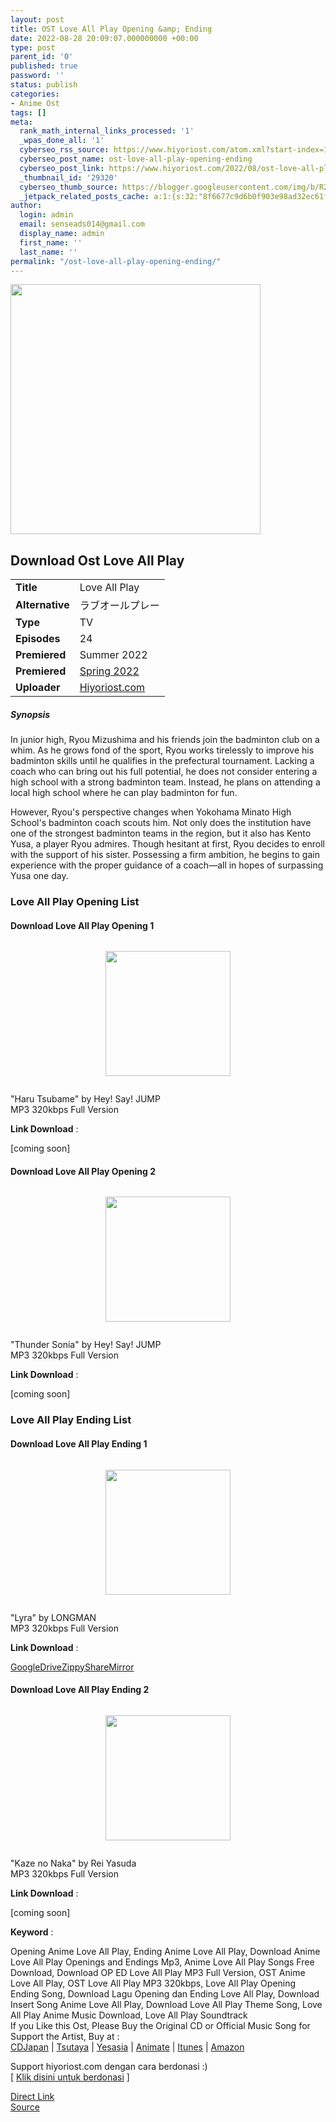 ```yaml
---
layout: post
title: OST Love All Play Opening &amp; Ending
date: 2022-08-28 20:09:07.000000000 +00:00
type: post
parent_id: '0'
published: true
password: ''
status: publish
categories:
- Anime Ost
tags: []
meta:
  rank_math_internal_links_processed: '1'
  _wpas_done_all: '1'
  cyberseo_rss_source: https://www.hiyoriost.com/atom.xml?start-index=1
  cyberseo_post_name: ost-love-all-play-opening-ending
  cyberseo_post_link: https://www.hiyoriost.com/2022/08/ost-love-all-play-opening-ending.html
  _thumbnail_id: '29320'
  cyberseo_thumb_source: https://blogger.googleusercontent.com/img/b/R29vZ2xl/AVvXsEhlLrocLL9OwNMYY43v2dcs82G5cp0RL-wKGCZpO3j1ni-NBwHLGY5rTeMi6Gcjsv8hnBV9hTFKV6A__k8E1kZk4A58BYSGbG90JLWPeP3ViJ0wS4XUUQwFPa5bnc2Y3ut0Qel5YB-WhmmN2BtQmPt4yJ9t_yP38QLp0_Rfpa5XhCCnG0RELFxxBS-C/s400/bx137633-9XptAUT1djzm.jpg
  _jetpack_related_posts_cache: a:1:{s:32:"8f6677c9d6b0f903e98ad32ec61f8deb";a:2:{s:7:"expires";i:1663347339;s:7:"payload";a:3:{i:0;a:1:{s:2:"id";i:28904;}i:1;a:1:{s:2:"id";i:27797;}i:2;a:1:{s:2:"id";i:28331;}}}}
author:
  login: admin
  email: senseads014@gmail.com
  display_name: admin
  first_name: ''
  last_name: ''
permalink: "/ost-love-all-play-opening-ending/"
---
```

<div class="buycd"><img alt border="0" data-original-height="649" data-original-width="460" height="400" src="{{ site.baseurl }}/assets/2022/08/bx137633-9XptAUT1djzm.jpg" /></div>
<div class="judulanime">
<h2>Download Ost Love All Play</h2>
</div>
<div class="info2" id="Info">
<table>
<tbody>
<tr>
<td class="tablex"><b>Title </b></td>
<td>Love All Play</td>
</tr>
<tr>
<td class="tablex"><b>Alternative </b></td>
<td>ラブオールプレー</td>
</tr>
<tr>
<td class="tablex"><b>Type </b></td>
<td>TV</td>
</tr>
<tr>
<td class="tablex"><b>Episodes </b></td>
<td>24</td>
</tr>
<tr>
<td class="tablex"><b>Premiered </b></td>
<td>Summer 2022</td>
</tr>
<tr>
<td class="tablex"><b>Premiered </b></td>
<td><a href="https://www.hiyoriost.com/search/label/Spring 2022" target="_blank" rel="noopener">Spring 2022</a></td>
</tr>
<tr>
<td class="tablex"><b>Uploader </b></td>
<td><a href="https://www.hiyoriost.com/">Hiyoriost.com</a></td>
</tr>
</tbody>
</table>
</div>
<div class="sinopsis">
<h5>Synopsis</h5>
</div>
<div class="deskripsi">
<p>In junior high, Ryou Mizushima and his friends join the badminton club on a whim. As he grows fond of the sport, Ryou works tirelessly to improve his badminton skills until he qualifies in the prefectural tournament. Lacking a coach who can bring out his full potential, he does not consider entering a high school with a strong badminton team. Instead, he plans on attending a local high school where he can play badminton for fun.</p>
<p>However, Ryou's perspective changes when Yokohama Minato High School's badminton coach scouts him. Not only does the institution have one of the strongest badminton teams in the region, but it also has Kento Yusa, a player Ryou admires. Though hesitant at first, Ryou decides to enroll with the support of his sister. Possessing a firm ambition, he begins to gain experience with the proper guidance of a coach—all in hopes of surpassing Yusa one day.</p>
</div>
<div class="listz">
<h3>Love All Play Opening List</h3>
</div>
<div class="listz3">
<div class="listz1">
<h4>Download Love All Play Opening 1</h4>
</div>
<div class="listz2">
<div class="separator" style="clear: both"><a href="https://blogger.googleusercontent.com/img/b/R29vZ2xl/AVvXsEh4n21_z9_ZapZ9LKL4v68VDmY2ckSP2ybTPsX1DWfJQi9DcUSUzkQtXV0-WXvvirvG0-leHI_fe8LJO7gQp0IIravtpgO3P1SpkCYZK9j5E98v3N2fXSNqgl5--vARcnGNSxm0UAO1UUqB4_cq3nyGqdccvKyrowGz2l_wfpW5wqVrtferPtTdvIES/s1200/Single-Hey-Say-JUMP-%E2%80%93-a-r-e-a-Koi-wo-Surunda-Haru-Tsubame-All-Types.jpg" style="display: block;padding: 1em 0;text-align: center"><img alt border="0" data-original-height="1187" data-original-width="1200" src="{{ site.baseurl }}/assets/2022/08/Single-Hey-Say-JUMP-%E2%80%93-a-r-e-a-Koi-wo-Surunda-Haru-Tsubame-All-Types.jpg" width="200" /></a></div>
<p>"Haru Tsubame" by Hey! Say! JUMP<br />MP3 320kbps Full Version
<p><b>Link Download</b> : </p>
<div class="dbox-list">[coming soon]</div>
</div>
</div>
<div class="listz3">
<div class="listz1">
<h4>Download Love All Play Opening 2</h4>
</div>
<div class="listz2">
<div class="separator" style="clear: both"><a href="https://blogger.googleusercontent.com/img/b/R29vZ2xl/AVvXsEh4ZDYhstewCwjh6k6D9iUYhOdS1sKVFo4eXKJDy6Ct8MesJl963A5NsWa_DiaUCJ2uhvewaSPw1WA8-lVQNhLBEBVlSx6jD-KspCL439LVlL5f1sZl7aMRJBYATn4as8L0HnhKMPBIrWvFx0Vgvd9ahc1ULq_ez_ac0Wwa__KI-d5yCObX7zmJtZk4/s1200/121730-941a8228a03f.jpg" style="display: block;padding: 1em 0;text-align: center"><img alt border="0" data-original-height="1078" data-original-width="1200" src="{{ site.baseurl }}/assets/2022/08/121730-941a8228a03f.jpg" width="200" /></a></div>
<p>"Thunder Sonia" by Hey! Say! JUMP<br />MP3 320kbps Full Version
<p><b>Link Download</b> : </p>
<div class="dbox-list">[coming soon]</div>
</div>
</div>
<div class="listz">
<h3>Love All Play Ending List</h3>
</div>
<div class="listz3">
<div class="listz1">
<h4>Download Love All Play Ending 1</h4>
</div>
<div class="listz2">
<div class="separator" style="clear: both"><a href="https://blogger.googleusercontent.com/img/b/R29vZ2xl/AVvXsEhICLSzAdQoyw21nbiFK_emY07bkoHerZcFIXnfC9kgVzsDzHk5lVF5iIV4tiIEFKkEHAI58StWw8wFBumCdlvy9af_0WfxytcX9-rIHxyEd1ovmpw6WmGJMPJJ-zqATF8L4Lv0u-tL7dVfJIIJvQVkhckEryzFymlNebiNyFjWDMRquuVaOvd0ea_f/s320/cover%20%2844%29%20%281%29.jpg" style="display: block;padding: 1em 0;text-align: center"><img alt border="0" data-original-height="284" data-original-width="320" src="{{ site.baseurl }}/assets/2022/08/cover%20%2844%29%20%281%29.jpg" width="200" /></a></div>
<p>"Lyra" by LONGMAN<br />MP3 320kbps Full Version
<p><b>Link Download</b> : </p>
<div class="dbox-list"><a href="https://teknosimple.com/a18uFrJ2F6" rel="nofollow noopener" target="_blank">GoogleDrive</a><a href="https://teknosimple.com/LwveZ" rel="nofollow noopener" target="_blank">ZippyShare</a><a href="https://teknosimple.com/eMATBx" rel="nofollow noopener" target="_blank">Mirror</a></div>
</div>
</div>
<div class="listz3">
<div class="listz1">
<h4>Download Love All Play Ending 2</h4>
</div>
<div class="listz2">
<div class="separator" style="clear: both"><a href="https://blogger.googleusercontent.com/img/b/R29vZ2xl/AVvXsEhSKOAHKty-ulvKOKXM3V0fVyTIeNWern63_l9YPgeCqdexD0I-DTSwcI6Qmo83U85bHYOs7RXn6_ZvdWt7_ITogCIkonFwa1WJHgp5tO6ugLBiwtUtR4UWQECHcq52C9xL5paJImNUd7NFA61h-YRgKtU_4DSsmWiOrB0JWydCfEF30OxJRPPCG-19/s900/cover%20%2891%29.jpg" style="display: block;padding: 1em 0;text-align: center"><img alt border="0" data-original-height="900" data-original-width="900" src="{{ site.baseurl }}/assets/2022/08/cover%20%2891%29.jpg" width="200" /></a></div>
<p>"Kaze no Naka" by Rei Yasuda<br />MP3 320kbps Full Version
<p><b>Link Download</b> : </p>
<div class="dbox-list">[coming soon]</div>
</div>
</div>
<p><b>Keyword</b> :
<div class="tagser">Opening Anime Love All Play, Ending Anime Love All Play, Download Anime Love All Play Openings and Endings Mp3, Anime Love All Play Songs Free Download, Download OP ED Love All Play MP3 Full Version, OST Anime Love All Play, OST Love All Play MP3 320kbps, Love All Play Opening Ending Song, Download Lagu Opening dan Ending Love All Play, Download Insert Song Anime Love All Play, Download Love All Play Theme Song, Love All Play Anime Music Download, Love All Play Soundtrack</div>
<div class="buycd">If you Like this Ost, Please Buy the Original CD or Official Music Song for Support the Artist, Buy at : <br /><a href="https://www.cdjapan.co.jp/" target="_blank" rel="noopener">CDJapan</a> | <a href="https://shop.tsutaya.co.jp/" target="_blank" rel="noopener">Tsutaya</a> | <a href="https://www.yesasia.com/" target="_blank" rel="noopener">Yesasia</a> | <a href="https://www.animate-onlineshop.jp/" target="_blank" rel="noopener">Animate</a> | <a href="https://www.apple.com/jp/itunes" target="_blank" rel="noopener">Itunes</a> | <a href="https://amazon.co.jp/" target="_blank" rel="noopener">Amazon</a>
</div>
<p>Support hiyoriost.com dengan cara berdonasi :)<br />[ <a href="https://www.hiyoriost.com/p/donate.html" target="_blank" rel="noopener">Klik disini untuk berdonasi</a> ]
<div class="divbtn"> <a href="https://handymansurrender.com/fihup8buzv?key=94550f7ce39444073321dde3b8782f97" class="btn"><i class="fa fa-download"></i> Direct Link</a> <br /><a href="https://www.hiyoriost.com/2022/08/ost-love-all-play-opening-ending.html">Source</a> </div>

